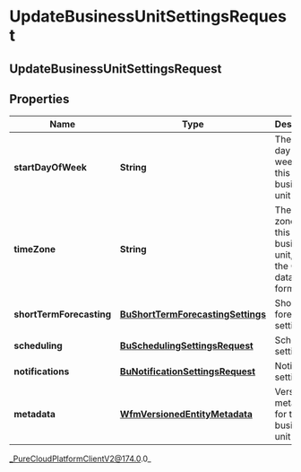 # UpdateBusinessUnitSettingsRequest

## UpdateBusinessUnitSettingsRequest

## Properties

|Name | Type | Description | Notes|
|------------ | ------------- | ------------- | -------------|
| **startDayOfWeek** | **String** | The start day of week for this business unit | [optional] |
| **timeZone** | **String** | The time zone for this business unit, using the Olsen tz database format | [optional] |
| **shortTermForecasting** | [**BuShortTermForecastingSettings**](BuShortTermForecastingSettings) | Short term forecasting settings | [optional] |
| **scheduling** | [**BuSchedulingSettingsRequest**](BuSchedulingSettingsRequest) | Scheduling settings | [optional] |
| **notifications** | [**BuNotificationSettingsRequest**](BuNotificationSettingsRequest) | Notification settings | [optional] |
| **metadata** | [**WfmVersionedEntityMetadata**](WfmVersionedEntityMetadata) | Version metadata for this business unit | |



_PureCloudPlatformClientV2@174.0.0_
